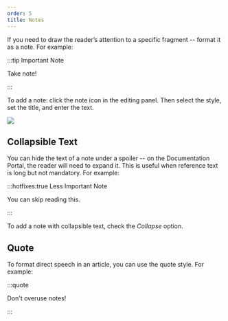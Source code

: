 ```yaml
---
order: 5
title: Notes
---
```


If you need to draw the reader’s attention to a specific fragment -- format it as a note. For example:

:::tip Important Note

Take note!

:::

To add a note: click the note icon in the editing panel. Then select the style, set the title, and enter the text.

![](./notes.png)

## Collapsible Text

You can hide the text of a note under a spoiler -- on the Documentation Portal, the reader will need to expand it. This is useful when reference text is long but not mandatory. For example:

:::hotfixes:true Less Important Note

You can skip reading this.

:::

To add a note with collapsible text, check the *Collapse* option.

## Quote

To format direct speech in an article, you can use the quote style. For example:

:::quote 

Don't overuse notes!

:::
